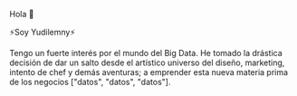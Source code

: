 Hola 👋

⚡Soy Yudilemny⚡

Tengo un fuerte interés por el mundo del Big Data. He tomado la drástica decisión de dar un salto desde el artístico universo del diseño, marketing, intento de chef y demás aventuras; a emprender esta nueva materia prima de los negocios ["datos", "datos", "datos"].


